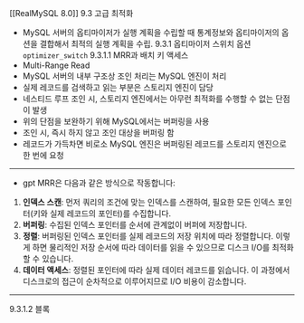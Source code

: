 [[RealMySQL 8.0]]
9.3 고급 최적화
- MySQL 서버의 옵티마이저가 실행 계획을 수립할 때 통계정보와 옵티마이저의 옵션을  결합해서 최적의 실행 계획을 수립.
9.3.1 옵티마이저 스위치 옵션 `optimizer_switch`
9.3.1.1 MRR과 배치 키 액세스
- Multi-Range Read
- MySQL 서버의 내부 구조상 조인 처리는 MySQL 엔진이 처리
- 실제 레코드를 검색하고 읽는 부분은 스토리지 엔진이 담당
- 네스티드 루프 조인 시, 스토리지 엔진에서는 아무런 최적화를 수행할 수 없는 단점이 발생
- 위의 단점을 보완하기 위해 MySQL에서는 버퍼링을 사용
- 조인 시, 즉시 하지 않고 조인 대상을 버퍼링 함
- 레코드가 가득차면 비로소 MySQL 엔진은 버퍼링된 레코드를 스토리지 엔진으로 한 번에 요청
---
- gpt
MRR은 다음과 같은 방식으로 작동합니다:

1. **인덱스 스캔**: 먼저 쿼리의 조건에 맞는 인덱스를 스캔하여, 필요한 모든 인덱스 포인터(키와 실제 레코드의 포인터)를 수집합니다.
2. **버퍼링**: 수집된 인덱스 포인터를 순서에 관계없이 버퍼에 저장합니다.
3. **정렬**: 버퍼링된 인덱스 포인터를 실제 레코드의 저장 위치에 따라 정렬합니다. 이렇게 하면 물리적인 저장 순서에 따라 데이터를 읽을 수 있으므로 디스크 I/O를 최적화할 수 있습니다.
4. **데이터 액세스**: 정렬된 포인터에 따라 실제 데이터 레코드를 읽습니다. 이 과정에서 디스크로의 접근이 순차적으로 이루어지므로 I/O 비용이 감소합니다.
---
9.3.1.2 블록 